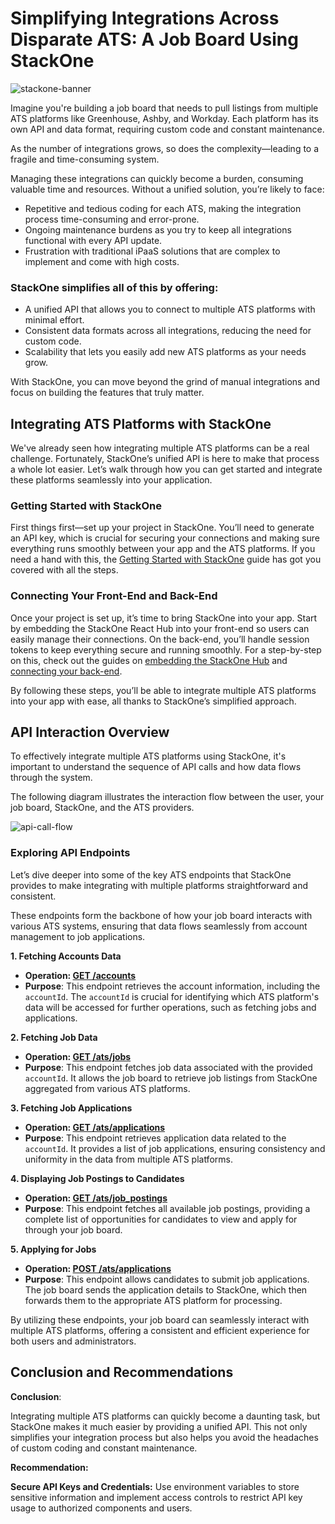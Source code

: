 # Simplifying Integrations Across Disparate ATS: A Job Board Using StackOne

![stackone-banner](https://github.com/user-attachments/assets/e71fc1d5-e8aa-45ee-9b9c-90f0aa766434)

Imagine you're building a job board that needs to pull listings from multiple ATS platforms like Greenhouse, Ashby, and Workday. Each platform has its own API and data format, requiring custom code and constant maintenance. 

As the number of integrations grows, so does the complexity—leading to a fragile and time-consuming system.

Managing these integrations can quickly become a burden, consuming valuable time and resources. Without a unified solution, you’re likely to face:

* Repetitive and tedious coding for each ATS, making the integration process time-consuming and error-prone.
* Ongoing maintenance burdens as you try to keep all integrations functional with every API update.
* Frustration with traditional iPaaS solutions that are complex to implement and come with high costs.

### StackOne simplifies all of this by offering:

* A unified API that allows you to connect to multiple ATS platforms with minimal effort.
* Consistent data formats across all integrations, reducing the need for custom code.
* Scalability that lets you easily add new ATS platforms as your needs grow.

With StackOne, you can move beyond the grind of manual integrations and focus on building the features that truly matter.

## Integrating ATS Platforms with StackOne

We've already seen how integrating multiple ATS platforms can be a real challenge. Fortunately, StackOne’s unified API is here to make that process a whole lot easier. Let’s walk through how you can get started and integrate these platforms seamlessly into your application.

### Getting Started with StackOne

First things first—set up your project in StackOne. You’ll need to generate an API key, which is crucial for securing your connections and making sure everything runs smoothly between your app and the ATS platforms. If you need a hand with this, the [Getting Started with StackOne](https://docs.stackone.com/docs/getting-started) guide has got you covered with all the steps.

### Connecting Your Front-End and Back-End

Once your project is set up, it’s time to bring StackOne into your app. Start by embedding the StackOne React Hub into your front-end so users can easily manage their connections. On the back-end, you’ll handle session tokens to keep everything secure and running smoothly. For a step-by-step on this, check out the guides on [embedding the StackOne Hub](https://docs.stackone.com/docs/embedding-the-stackone-hub) and [connecting your back-end](https://docs.stackone.com/docs/connect-your-backend-with-stackone-api).

By following these steps, you’ll be able to integrate multiple ATS platforms into your app with ease, all thanks to StackOne’s simplified approach.


## API Interaction Overview

To effectively integrate multiple ATS platforms using StackOne, it's important to understand the sequence of API calls and how data flows through the system. 

The following diagram illustrates the interaction flow between the user, your job board, StackOne, and the ATS providers.

![api-call-flow](https://github.com/user-attachments/assets/6a06145f-77a9-424c-b8b2-67ba05eec423)

 ### Exploring API Endpoints

Let’s dive deeper into some of the key ATS endpoints that StackOne provides to make integrating with multiple platforms straightforward and consistent.

These endpoints form the backbone of how your job board interacts with various ATS systems, ensuring that data flows seamlessly from account management to job applications.

**1. Fetching Accounts Data**

* **Operation: [ GET /accounts ](https://docs.stackone.com/reference/stackone_list_linked_accounts)**  
* **Purpose**: This endpoint retrieves the account information, including the `accountId`. The `accountId` is crucial for identifying which ATS platform's data will be accessed for further operations, such as fetching jobs and applications.  

**2. Fetching Job Data**

* **Operation: [ GET /ats/jobs ](https://docs.stackone.com/reference/ats_list_jobs)**  
* **Purpose**: This endpoint fetches job data associated with the provided `accountId`. It allows the job board to retrieve job listings from StackOne aggregated from various ATS platforms.  

**3. Fetching Job Applications**

* **Operation: [ GET /ats/applications ](https://docs.stackone.com/reference/ats_list_applications)**  
* **Purpose**: This endpoint retrieves application data related to the `accountId`. It provides a list of job applications, ensuring consistency and uniformity in the data from multiple ATS platforms.  

**4.  Displaying Job Postings to Candidates**

* **Operation: [ GET /ats/job_postings ](https://docs.stackone.com/reference/ats_list_job_postings)**  
* **Purpose**: This endpoint fetches all available job postings, providing a complete list of opportunities for candidates to view and apply for through your job board.

**5. Applying for Jobs**

* **Operation: [ POST /ats/applications ](https://docs.stackone.com/reference/ats_create_application)**  
* **Purpose**: This endpoint allows candidates to submit job applications. The job board sends the application details to StackOne, which then forwards them to the appropriate ATS platform for processing.

By utilizing these endpoints, your job board can seamlessly interact with multiple ATS platforms, offering a consistent and efficient experience for both users and administrators.

## Conclusion and Recommendations

**Conclusion**:

Integrating multiple ATS platforms can quickly become a daunting task, but StackOne makes it much easier by providing a unified API. This not only simplifies your integration process but also helps you avoid the headaches of custom coding and constant maintenance.

**Recommendation:**

**Secure API Keys and Credentials:** Use environment variables to store sensitive information and implement access controls to restrict API key usage to authorized components and users.
